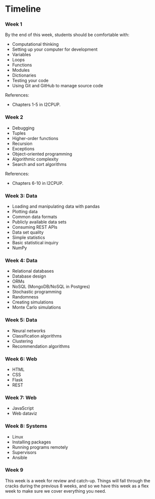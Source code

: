 # Timeline

### Week 1

By the end of this week, students should be comfortable with:

* Computational thinking
* Setting up your computer for development
* Variables
* Loops
* Functions
* Modules
* Dictionaries
* Testing your code
* Using Git and GitHub to manage source code

References:

* Chapters 1-5 in I2CPUP.

### Week 2

* Debugging
* Tuples
* Higher-order functions
* Recursion
* Exceptions
* Object-oriented programming
* Algorithmic complexity
* Search and sort algorithms

References:

* Chapters 6-10 in I2CPUP.

### Week 3: Data

* Loading and manipulating data with pandas
* Plotting data
* Common data formats
* Publicly available data sets
* Consuming REST APIs
* Data set quality
* Simple statistics
* Basic statistical inquiry
* NumPy

### Week 4: Data

* Relational databases
* Database design
* ORMs
* NoSQL (MongoDB/NoSQL in Postgres)
* Stochastic programming
* Randomness
* Creating simulations
* Monte Carlo simulations

### Week 5: Data

* Neural networks
* Classification algorithms
* Clustering
* Recommendation algorithms

### Week 6: Web

* HTML
* CSS
* Flask
* REST

### Week 7: Web

* JavaScript
* Web dataviz

### Week 8: Systems

* Linux
* Installing packages
* Running programs remotely
* Supervisors
* Ansible

### Week 9

This week is a week for review and catch-up. Things will fall through the cracks during the previous 8 weeks, and so we have this week as a flex week to make sure we cover everything you need.
